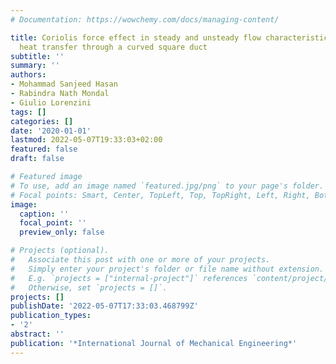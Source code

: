 ```yaml
---
# Documentation: https://wowchemy.com/docs/managing-content/

title: Coriolis force effect in steady and unsteady flow characteristics with convective
  heat transfer through a curved square duct
subtitle: ''
summary: ''
authors:
- Mohammad Sanjeed Hasan
- Rabindra Nath Mondal
- Giulio Lorenzini
tags: []
categories: []
date: '2020-01-01'
lastmod: 2022-05-07T19:33:03+02:00
featured: false
draft: false

# Featured image
# To use, add an image named `featured.jpg/png` to your page's folder.
# Focal points: Smart, Center, TopLeft, Top, TopRight, Left, Right, BottomLeft, Bottom, BottomRight.
image:
  caption: ''
  focal_point: ''
  preview_only: false

# Projects (optional).
#   Associate this post with one or more of your projects.
#   Simply enter your project's folder or file name without extension.
#   E.g. `projects = ["internal-project"]` references `content/project/deep-learning/index.md`.
#   Otherwise, set `projects = []`.
projects: []
publishDate: '2022-05-07T17:33:03.468799Z'
publication_types:
- '2'
abstract: ''
publication: '*International Journal of Mechanical Engineering*'
---
```

